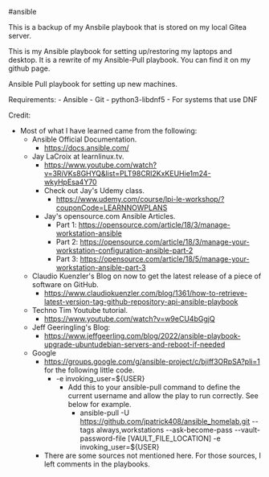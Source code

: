#ansible

This is a backup of my Ansbile playbook that is stored on my local Gitea server.

This is my Ansible playbook for setting up/restoring my laptops and desktop.  It is a rewrite of my Ansible-Pull playbook.  You can find it on my github page.

Ansible Pull playbook for setting up new machines.

Requirements:
    - Ansible
    - Git
    - python3-libdnf5
        - For systems that use DNF

Credit:
- Most of what I have learned came from the following:
    - Ansible Official Documentation.
      - https://docs.ansible.com/
    - Jay LaCroix at learnlinux.tv.
      - https://www.youtube.com/watch?v=3RiVKs8GHYQ&list=PLT98CRl2KxKEUHie1m24-wkyHpEsa4Y70
      - Check out Jay's Udemy class.
        - https://www.udemy.com/course/lpi-le-workshop/?couponCode=LEARNNOWPLANS
      - Jay's opensource.com Ansible Articles.
        - Part 1: https://opensource.com/article/18/3/manage-workstation-ansible
        - Part 2: https://opensource.com/article/18/3/manage-your-workstation-configuration-ansible-part-2
        - Part 3: https://opensource.com/article/18/5/manage-your-workstation-ansible-part-3
    - Claudio Kuenzler's Blog on now to get the latest release of a piece of software on GitHub.
      - https://www.claudiokuenzler.com/blog/1361/how-to-retrieve-latest-version-tag-github-repository-api-ansible-playbook
    - Techno Tim Youtube tutorial.
      - https://www.youtube.com/watch?v=w9eCU4bGgjQ
    - Jeff Geeringling's Blog:
      - https://www.jeffgeerling.com/blog/2022/ansible-playbook-upgrade-ubuntudebian-servers-and-reboot-if-needed
    - Google
      - https://groups.google.com/g/ansible-project/c/bjiff3ORpSA?pli=1 for the following little code.
        - -e invoking_user=${USER}
          - Add this to your ansible-pull command to define the current username and allow the play to run correctly.  See below for example.
            - ansible-pull -U https://github.com/jpatrick408/ansible_homelab.git --tags always,workstations --ask-become-pass --vault-password-file [VAULT_FILE_LOCATION] -e invoking_user=${USER}
      - There are some sources not mentioned here.  For those sources, I left comments in the playbooks.
